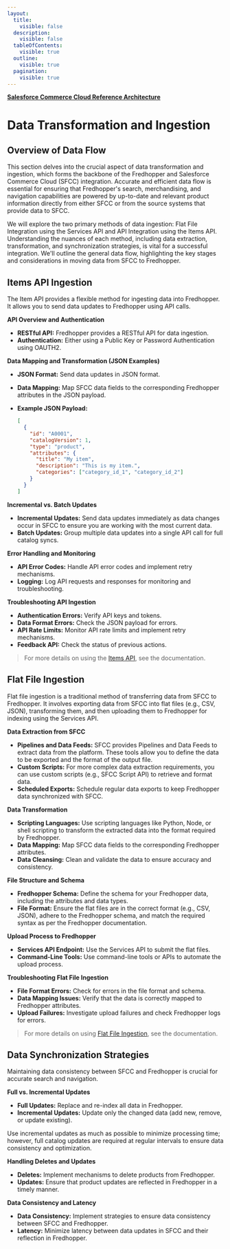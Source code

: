 ```yaml
---
layout:
  title:
    visible: false
  description:
    visible: false
  tableOfContents:
    visible: true
  outline:
    visible: true
  pagination:
    visible: true
---
```


**[Salesforce Commerce Cloud Reference Architecture](../README.md)**

# Data Transformation and Ingestion

## Overview of Data Flow

This section delves into the crucial aspect of data transformation and ingestion, which forms the backbone of the Fredhopper and Salesforce Commerce Cloud (SFCC) integration. Accurate and efficient data flow is essential for ensuring that Fredhopper's search, merchandising, and navigation capabilities are powered by up-to-date and relevant product information directly from either SFCC or from the source systems that provide data to SFCC.

We will explore the two primary methods of data ingestion: Flat File Integration using the Services API and API Integration using the Items API. Understanding the nuances of each method, including data extraction, transformation, and synchronization strategies, is vital for a successful integration. We'll outline the general data flow, highlighting the key stages and considerations in moving data from SFCC to Fredhopper.

## Items API Ingestion

The Item API provides a flexible method for ingesting data into Fredhopper. It allows you to send data updates to Fredhopper using API calls.

**API Overview and Authentication**

* **RESTful API:** Fredhopper provides a RESTful API for data ingestion.
* **Authentication:** Either using a Public Key or Password Authentication using OAUTH2.

**Data Mapping and Transformation (JSON Examples)**

* **JSON Format:** Send data updates in JSON format.
* **Data Mapping:** Map SFCC data fields to the corresponding Fredhopper attributes in the JSON payload.
*   **Example JSON Payload:**

    ```json
    [
      {
        "id": "A0001",
        "catalogVersion": 1,
        "type": "product",
        "attributes": {
          "title": "My item",
          "description": "This is my item.",
          "categories": ["category_id_1", "category_id_2"]
        }
      }
    ]
    ```

**Incremental vs. Batch Updates**

* **Incremental Updates:** Send data updates immediately as data changes occur in SFCC to ensure you are working with the most current data.
* **Batch Updates:** Group multiple data updates into a single API call for full catalog syncs.

**Error Handling and Monitoring**

* **API Error Codes:** Handle API error codes and implement retry mechanisms.
* **Logging:** Log API requests and responses for monitoring and troubleshooting.

**Troubleshooting API Ingestion**

* **Authentication Errors:** Verify API keys and tokens.
* **Data Format Errors:** Check the JSON payload for errors.
* **API Rate Limits:** Monitor API rate limits and implement retry mechanisms.
* **Feedback API:** Check the status of previous actions.

> For more details on using the [Items API](https://crownpeak.gitbook.io/product-discovery/product-discovery-developer-guide/item-catalog-management/what-is-the-items-api), see the documentation.

## Flat File Ingestion

Flat file ingestion is a traditional method of transferring data from SFCC to Fredhopper. It involves exporting data from SFCC into flat files (e.g., CSV, JSON), transforming them, and then uploading them to Fredhopper for indexing using the Services API.

**Data Extraction from SFCC**

* **Pipelines and Data Feeds:** SFCC provides Pipelines and Data Feeds to extract data from the platform. These tools allow you to define the data to be exported and the format of the output file.
* **Custom Scripts:** For more complex data extraction requirements, you can use custom scripts (e.g., SFCC Script API) to retrieve and format data.
* **Scheduled Exports:** Schedule regular data exports to keep Fredhopper data synchronized with SFCC.

**Data Transformation**

* **Scripting Languages:** Use scripting languages like Python, Node, or shell scripting to transform the extracted data into the format required by Fredhopper.
* **Data Mapping:** Map SFCC data fields to the corresponding Fredhopper attributes.
* **Data Cleansing:** Clean and validate the data to ensure accuracy and consistency.

**File Structure and Schema**

* **Fredhopper Schema:** Define the schema for your Fredhopper data, including the attributes and data types.
* **File Format:** Ensure the flat files are in the correct format (e.g., CSV, JSON), adhere to the Fredhopper schema, and match the required syntax as per the Fredhopper documentation.

**Upload Process to Fredhopper**

* **Services API Endpoint:** Use the Services API to submit the flat files.
* **Command-Line Tools:** Use command-line tools or APIs to automate the upload process.

**Troubleshooting Flat File Ingestion**

* **File Format Errors:** Check for errors in the file format and schema.
* **Data Mapping Issues:** Verify that the data is correctly mapped to Fredhopper attributes.
* **Upload Failures:** Investigate upload failures and check Fredhopper logs for errors.

> For more details on using [Flat File Ingestion](https://crownpeak.gitbook.io/product-discovery/fredhopper-integration-guide/fredhopper-integration-guide-1/data-integration), see the documentation.

## Data Synchronization Strategies

Maintaining data consistency between SFCC and Fredhopper is crucial for accurate search and navigation.

**Full vs. Incremental Updates**

* **Full Updates:** Replace and re-index all data in Fredhopper.
* **Incremental Updates:** Update only the changed data (add new, remove, or update existing).

Use incremental updates as much as possible to minimize processing time; however, full catalog updates are required at regular intervals to ensure data consistency and optimization.

**Handling Deletes and Updates**

* **Deletes:** Implement mechanisms to delete products from Fredhopper.
* **Updates:** Ensure that product updates are reflected in Fredhopper in a timely manner.

**Data Consistency and Latency**

* **Data Consistency:** Implement strategies to ensure data consistency between SFCC and Fredhopper.
* **Latency:** Minimize latency between data updates in SFCC and their reflection in Fredhopper.